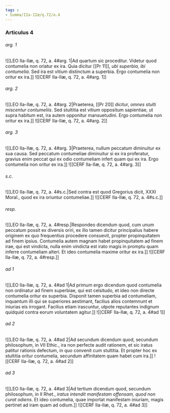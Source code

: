 ```yaml
---
tags : 
- Summa/IIa-IIæ/q.72/a.4
---
```


### Articulus 4

###### arg. 1
![[LEO IIa-IIæ, q. 72, a. 4#arg. 1|Ad quartum sic proceditur. Videtur quod contumelia non oriatur ex ira. Quia dicitur [[Pr 11]], *ubi superbia, ibi contumelia*. Sed ira est vitium distinctum a superbia. Ergo contumelia non oritur ex ira.]]
![[CERF IIa-IIæ, q. 72, a. 4#arg. 1]]

###### arg. 2
![[LEO IIa-IIæ, q. 72, a. 4#arg. 2|Praeterea, [[Pr 20]] dicitur, *omnes stulti miscentur contumeliis*. Sed stultitia est vitium oppositum sapientiae, ut supra habitum est, ira autem opponitur mansuetudini. Ergo contumelia non oritur ex ira.]]
![[CERF IIa-IIæ, q. 72, a. 4#arg. 2]]

###### arg. 3
![[LEO IIa-IIæ, q. 72, a. 4#arg. 3|Praeterea, nullum peccatum diminuitur ex sua causa. Sed peccatum contumeliae diminuitur si ex ira proferatur, gravius enim peccat qui ex odio contumeliam infert quam qui ex ira. Ergo contumelia non oritur ex ira.]]
![[CERF IIa-IIæ, q. 72, a. 4#arg. 3]]

###### s.c.
![[LEO IIa-IIæ, q. 72, a. 4#s.c.|Sed contra est quod Gregorius dicit, XXXI Moral., quod ex ira oriuntur contumeliae.]]
![[CERF IIa-IIæ, q. 72, a. 4#s.c.]]

###### resp.
![[LEO IIa-IIæ, q. 72, a. 4#resp.|Respondeo dicendum quod, cum unum peccatum possit ex diversis oriri, ex illo tamen dicitur principalius habere originem ex quo frequentius procedere consuevit, propter propinquitatem ad finem ipsius. Contumelia autem magnam habet propinquitatem ad finem irae, qui est vindicta, nulla enim vindicta est irato magis in promptu quam inferre contumeliam alteri. Et ideo contumelia maxime oritur ex ira.]]
![[CERF IIa-IIæ, q. 72, a. 4#resp.]]

###### ad 1
![[LEO IIa-IIæ, q. 72, a. 4#ad 1|Ad primum ergo dicendum quod contumelia non ordinatur ad finem superbiae, qui est celsitudo, et ideo non directe contumelia oritur ex superbia. Disponit tamen superbia ad contumeliam, inquantum illi qui se superiores aestimant, facilius alios contemnunt et iniurias eis irrogant. Facilius etiam irascuntur, utpote reputantes indignum quidquid contra eorum voluntatem agitur.]]
![[CERF IIa-IIæ, q. 72, a. 4#ad 1]]

###### ad 2
![[LEO IIa-IIæ, q. 72, a. 4#ad 2|Ad secundum dicendum quod, secundum philosophum, in VII Ethic., ira non perfecte audit rationem, et sic iratus patitur rationis defectum, in quo convenit cum stultitia. Et propter hoc ex stultitia oritur contumelia, secundum affinitatem quam habet cum ira.]]
![[CERF IIa-IIæ, q. 72, a. 4#ad 2]]

###### ad 3
![[LEO IIa-IIæ, q. 72, a. 4#ad 3|Ad tertium dicendum quod, secundum philosophum, in II Rhet., *iratus intendit manifestam offensam, quod non curat odiens*. Et ideo contumelia, quae importat manifestam iniuriam, magis pertinet ad iram quam ad odium.]]
![[CERF IIa-IIæ, q. 72, a. 4#ad 3]]

